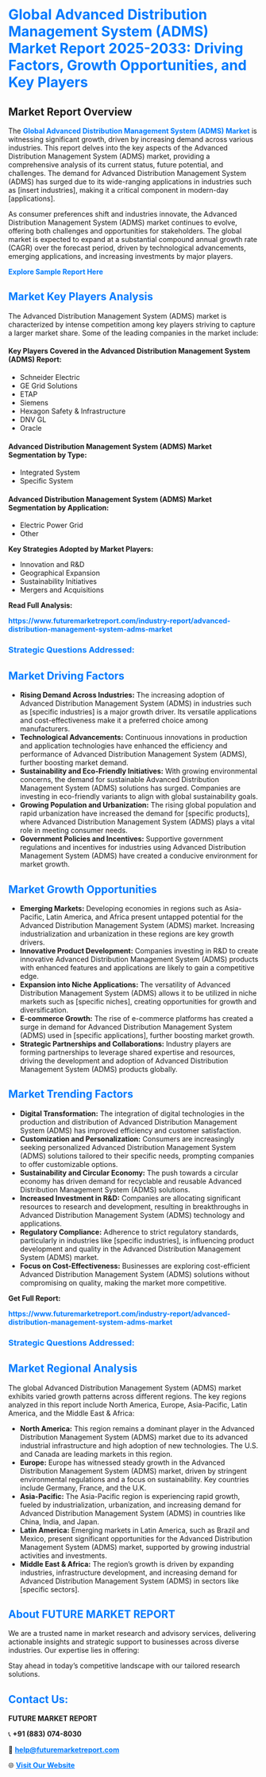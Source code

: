 <h1 style="color: #007BFF;">Global Advanced Distribution Management System (ADMS) Market Report 2025-2033: Driving Factors, Growth Opportunities, and Key Players</h1>

<section id="overview">
<h2>Market Report Overview</h2>
<p>The <a href="https://www.futuremarketreport.com/industry-report/advanced-distribution-management-system-adms-market" style="color: #007BFF; text-decoration: none;"><strong>Global Advanced Distribution Management System (ADMS) Market</strong></a> is witnessing significant growth, driven by increasing demand across various industries. This report delves into the key aspects of the Advanced Distribution Management System (ADMS) market, providing a comprehensive analysis of its current status, future potential, and challenges. The demand for Advanced Distribution Management System (ADMS) has surged due to its wide-ranging applications in industries such as [insert industries], making it a critical component in modern-day [applications].</p>
<p>As consumer preferences shift and industries innovate, the Advanced Distribution Management System (ADMS) market continues to evolve, offering both challenges and opportunities for stakeholders. The global market is expected to expand at a substantial compound annual growth rate (CAGR) over the forecast period, driven by technological advancements, emerging applications, and increasing investments by major players.</p>
</section>

<section id="overview">
<p><a href="https://www.futuremarketreport.com/request-sample/reportId=40776" style="color: #007BFF; text-decoration: none;"><strong>Explore Sample Report Here</strong></a></p>
</section>

<section id="key-players">
<h2 style="color: #007BFF;">Market Key Players Analysis</h2>
<p>The Advanced Distribution Management System (ADMS) market is characterized by intense competition among key players striving to capture a larger market share. Some of the leading companies in the market include:</p>
<h4>Key Players Covered in the Advanced Distribution Management System (ADMS) Report:</h4>
<ul><li>Schneider Electric</li><li>GE Grid Solutions</li><li>ETAP</li><li>Siemens</li><li>Hexagon Safety &amp; Infrastructure</li><li>DNV GL</li><li>Oracle</li></ul>
<h4>Advanced Distribution Management System (ADMS) Market Segmentation by Type:</h4>
<ul><li>Integrated System</li><li>Specific System</li></ul>

<h4>Advanced Distribution Management System (ADMS) Market Segmentation by Application:</h4>
<ul><li>Electric Power Grid</li><li>Other</li></ul>
<p><strong>Key Strategies Adopted by Market Players:</strong></p>
<ul>
<li>Innovation and R&D</li>
<li>Geographical Expansion</li>
<li>Sustainability Initiatives</li>
<li>Mergers and Acquisitions</li>
</ul>
</section>

<section>
<p><strong>Read Full Analysis: </strong></p><a href="https://www.futuremarketreport.com/industry-report/advanced-distribution-management-system-adms-market" style="color: #007BFF; text-decoration: none;"><strong>https://www.futuremarketreport.com/industry-report/advanced-distribution-management-system-adms-market</strong></a>
<h3 style="color: #007BFF;">Strategic Questions Addressed:</h3>
</section>

<section id="driving-factors">
<h2 style="color: #007BFF;">Market Driving Factors</h2>
<ul>
<li><strong>Rising Demand Across Industries:</strong> The increasing adoption of Advanced Distribution Management System (ADMS) in industries such as [specific industries] is a major growth driver. Its versatile applications and cost-effectiveness make it a preferred choice among manufacturers.</li>
<li><strong>Technological Advancements:</strong> Continuous innovations in production and application technologies have enhanced the efficiency and performance of Advanced Distribution Management System (ADMS), further boosting market demand.</li>
<li><strong>Sustainability and Eco-Friendly Initiatives:</strong> With growing environmental concerns, the demand for sustainable Advanced Distribution Management System (ADMS) solutions has surged. Companies are investing in eco-friendly variants to align with global sustainability goals.</li>
<li><strong>Growing Population and Urbanization:</strong> The rising global population and rapid urbanization have increased the demand for [specific products], where Advanced Distribution Management System (ADMS) plays a vital role in meeting consumer needs.</li>
<li><strong>Government Policies and Incentives:</strong> Supportive government regulations and incentives for industries using Advanced Distribution Management System (ADMS) have created a conducive environment for market growth.</li>
</ul>
</section>

<section id="growth-opportunities">
<h2 style="color: #007BFF;">Market Growth Opportunities</h2>
<ul>
<li><strong>Emerging Markets:</strong> Developing economies in regions such as Asia-Pacific, Latin America, and Africa present untapped potential for the Advanced Distribution Management System (ADMS) market. Increasing industrialization and urbanization in these regions are key growth drivers.</li>
<li><strong>Innovative Product Development:</strong> Companies investing in R&D to create innovative Advanced Distribution Management System (ADMS) products with enhanced features and applications are likely to gain a competitive edge.</li>
<li><strong>Expansion into Niche Applications:</strong> The versatility of Advanced Distribution Management System (ADMS) allows it to be utilized in niche markets such as [specific niches], creating opportunities for growth and diversification.</li>
<li><strong>E-commerce Growth:</strong> The rise of e-commerce platforms has created a surge in demand for Advanced Distribution Management System (ADMS) used in [specific applications], further boosting market growth.</li>
<li><strong>Strategic Partnerships and Collaborations:</strong> Industry players are forming partnerships to leverage shared expertise and resources, driving the development and adoption of Advanced Distribution Management System (ADMS) products globally.</li>
</ul>
</section>

<section id="trending-factors">
<h2 style="color: #007BFF;">Market Trending Factors</h2>
<ul>
<li><strong>Digital Transformation:</strong> The integration of digital technologies in the production and distribution of Advanced Distribution Management System (ADMS) has improved efficiency and customer satisfaction.</li>
<li><strong>Customization and Personalization:</strong> Consumers are increasingly seeking personalized Advanced Distribution Management System (ADMS) solutions tailored to their specific needs, prompting companies to offer customizable options.</li>
<li><strong>Sustainability and Circular Economy:</strong> The push towards a circular economy has driven demand for recyclable and reusable Advanced Distribution Management System (ADMS) solutions.</li>
<li><strong>Increased Investment in R&D:</strong> Companies are allocating significant resources to research and development, resulting in breakthroughs in Advanced Distribution Management System (ADMS) technology and applications.</li>
<li><strong>Regulatory Compliance:</strong> Adherence to strict regulatory standards, particularly in industries like [specific industries], is influencing product development and quality in the Advanced Distribution Management System (ADMS) market.</li>
<li><strong>Focus on Cost-Effectiveness:</strong> Businesses are exploring cost-efficient Advanced Distribution Management System (ADMS) solutions without compromising on quality, making the market more competitive.</li>
</ul>
</section>

<section>
<p><strong>Get Full Report: </strong></p><a href="https://www.futuremarketreport.com/industry-report/advanced-distribution-management-system-adms-market" style="color: #007BFF; text-decoration: none;"><strong>https://www.futuremarketreport.com/industry-report/advanced-distribution-management-system-adms-market</strong></a>
<h3 style="color: #007BFF;">Strategic Questions Addressed:</h3>
</section>


<section id="regional-analysis">
<h2 style="color: #007BFF;">Market Regional Analysis</h2>
<p>The global Advanced Distribution Management System (ADMS) market exhibits varied growth patterns across different regions. The key regions analyzed in this report include North America, Europe, Asia-Pacific, Latin America, and the Middle East & Africa:</p>
<ul>
<li><strong>North America:</strong> This region remains a dominant player in the Advanced Distribution Management System (ADMS) market due to its advanced industrial infrastructure and high adoption of new technologies. The U.S. and Canada are leading markets in this region.</li>
<li><strong>Europe:</strong> Europe has witnessed steady growth in the Advanced Distribution Management System (ADMS) market, driven by stringent environmental regulations and a focus on sustainability. Key countries include Germany, France, and the U.K.</li>
<li><strong>Asia-Pacific:</strong> The Asia-Pacific region is experiencing rapid growth, fueled by industrialization, urbanization, and increasing demand for Advanced Distribution Management System (ADMS) in countries like China, India, and Japan.</li>
<li><strong>Latin America:</strong> Emerging markets in Latin America, such as Brazil and Mexico, present significant opportunities for the Advanced Distribution Management System (ADMS) market, supported by growing industrial activities and investments.</li>
<li><strong>Middle East & Africa:</strong> The region’s growth is driven by expanding industries, infrastructure development, and increasing demand for Advanced Distribution Management System (ADMS) in sectors like [specific sectors].</li>
</ul>
</section>

<footer>
<h2 style="color: #007BFF;">About FUTURE MARKET REPORT</h2>
<p>We are a trusted name in market research and advisory services, delivering actionable insights and strategic support to businesses across diverse industries. Our expertise lies in offering:</p>

<p>Stay ahead in today’s competitive landscape with our tailored research solutions.</p>

<h2 style="color: #007BFF;">Contact Us:</h2>
<p><strong>FUTURE MARKET REPORT</strong></p>
<p>📞 <strong>+91 (883) 074-8030</strong></p>
<p>📧 <strong><a href="mailto:help@futuremarketreport.com" style="color: #007BFF;">help@futuremarketreport.com</a></strong></p>
<p>🌐 <strong><a href="https://www.futuremarketreport.com/" style="color: #007BFF;">Visit Our Website</a></strong></p>
</footer>